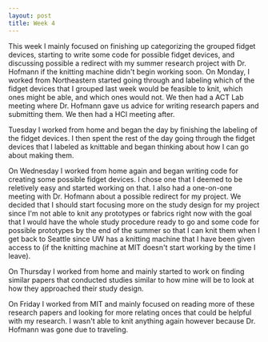```yaml
---
layout: post
title: Week 4
---
```


This week I mainly focused on finishing up categorizing the grouped fidget devices, starting to write some code for possible fidget devices, and discussing possible a redirect with my summer research project with Dr. Hofmann if the knitting machine didn't begin working soon. On Monday, I worked from Northeastern started going through and labeling which of the fidget devices that I grouped last week would be feasible to knit, which ones might be able, and which ones would not. We then had a ACT Lab meeting where Dr. Hofmann gave us advice for writing research papers and submitting them. We then had a HCI meeting after.

Tuesday I worked from home and began the day by finishing the labeling of the fidget devices. I then spent the rest of the day  going through the fidget devices that I labeled as knittable and began thinking about how I can go about making them. 

On Wednesday I worked from home again and began writing code for creating some possible fidget devices. I chose one that I deemed to be reletively easy and started working on that. I also had a one-on-one meeting with Dr. Hofmann about a possible redirect for my project. We decided that I should start focusing more on the study design for my project since I'm not able to knit any prototypes or fabrics right now with the goal that I would have the whole study procedure ready to go and some code for possible prototypes by the end of the summer so that I can knit them when I get back to Seattle since UW has a knitting machine that I have been given access to (if the knitting machine at MIT doesn't start working by the time I leave).

On Thursday I worked from home and mainly started to work on finding similar papers that conducted studies similar to how mine will be to look at how they approached their study design. 

On Friday I worked from MIT and mainly focused on reading more of these research papers and looking for more relating onces that could be helpful with my research. I wasn't able to knit anything again however because Dr. Hofmann was gone due to traveling.
